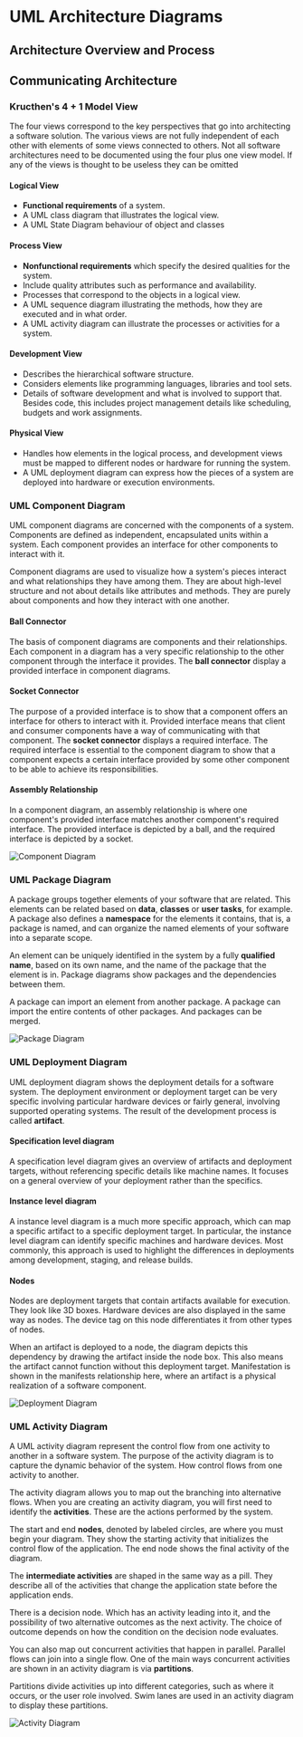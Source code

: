 # UML Architecture Diagrams

## Architecture Overview and Process

## Communicating Architecture

### Kructhen's 4 + 1 Model View

The four views correspond to the key perspectives that go into architecting a software solution. The various views are not fully independent of each other with elements of some views connected to others. Not all software architectures need to be documented using the four plus one view model. If any of the views is thought to be useless they can be omitted

#### Logical View

- **Functional requirements** of a system.
- A UML class diagram that illustrates the logical view.
- A UML State Diagram behaviour of object and classes

#### Process View 
- **Nonfunctional requirements** which specify the desired qualities for the system.
- Include quality attributes such as performance and availability.
- Processes that correspond to the objects in a logical view. 
- A UML sequence diagram illustrating the methods, how they are executed and in what order.
- A UML activity diagram can illustrate the processes or activities for a system.

#### Development View
- Describes the hierarchical software structure. 
- Considers elements like programming languages, libraries and tool sets. 
- Details of software development and what is involved to support that. Besides code, this includes project management details like scheduling, budgets and work assignments.

#### Physical View
- Handles how elements in the logical process, and development views must be mapped to different nodes or hardware for running the system.
- A UML deployment diagram can express how the pieces of a system are deployed into hardware or execution environments.

### UML Component Diagram
UML component diagrams are concerned with the components of a system. Components are defined as independent, encapsulated units within a system. Each component provides an interface for other components to interact with it. 

Component diagrams are used to visualize how a system's pieces interact and what relationships they have among them. They are about high-level structure and not about details like attributes and methods. They are purely about components and how they interact with one another.

#### Ball Connector
The basis of component diagrams are components and their relationships. Each component in a diagram has a very specific relationship to the other component through the interface it provides. The **ball connector** display a provided interface in component diagrams. 

#### Socket Connector
The purpose of a provided interface is to show that a component offers an interface for others to interact with it. Provided interface means that client and consumer components have a way of communicating with that component. The **socket connector** displays a required interface. The required interface is essential to the component diagram to show that a component expects a certain interface provided by some other component to be able to achieve its responsibilities. 

#### Assembly Relationship
In a component diagram, an assembly relationship is where one component's provided interface matches another component's required interface. The provided interface is depicted by a ball, and the required interface is depicted by a socket. 

![Component Diagram](./images/component_diagram.png "Component Diagram")


### UML Package Diagram
A package groups together elements of your software that are related. This elements can be related based on **data**, **classes** or **user tasks**, for example. A package also defines a **namespace** for the elements it contains, that is, a package is named, and can organize the named elements of your software into a separate scope.

An element can be uniquely identified in the system by a fully **qualified name**, based on its own name, and the name of the package that the element is in. Package diagrams show packages and the dependencies between them. 

A package can import an element from another package. A package can import the entire
contents of other packages. And packages can be merged. 

![Package Diagram](./images/package_diagram.png "Package Diagram")

### UML Deployment Diagram
UML deployment diagram shows the deployment details for a software system. The deployment environment or deployment target can be very specific involving particular hardware devices or fairly general, involving supported operating systems. The result of the development process is called **artifact**. 

#### Specification level diagram
A specification level diagram gives an overview of artifacts and deployment targets, without referencing specific details like machine names. It focuses on a general overview of your deployment rather than the specifics.

#### Instance level diagram 
A instance level diagram is a much more specific approach, which can map a specific artifact to a specific deployment target. In particular, the instance level diagram can identify specific machines and hardware devices. Most commonly, this approach is used to highlight the differences in deployments among development, staging, and release builds. 

#### Nodes
Nodes are deployment targets that contain artifacts available for execution. They look like 3D boxes. Hardware devices are also displayed in the same way as nodes. The device tag on this node differentiates it from other types of nodes. 

When an artifact is deployed to a node, the diagram depicts this dependency by drawing the artifact inside the node box. This also means the artifact cannot function without this deployment target. Manifestation is shown in the manifests relationship here, where an artifact is a physical realization of a software component. 

![Deployment Diagram](./images/deployment_diagram.png "Deployment Diagram")

### UML Activity Diagram
A UML activity diagram represent the control flow from one activity to another in a software system. The purpose of the activity diagram is to capture the dynamic behavior of the system. How control flows from one activity to another. 

The activity diagram allows you to map out the branching into alternative flows. When you are creating an activity diagram, you will first need to identify the **activities**. These are the actions performed by the system.

The start and end **nodes**, denoted by labeled circles, are where you must begin your diagram. They show the starting activity that initializes the control flow of the application. The end node shows the final activity of the diagram. 

The **intermediate activities** are shaped in the same way as a pill. They describe all of the activities that change the application state before the application ends. 

There is a decision node. Which has an activity leading into it, and the possibility of two alternative outcomes as the next activity. The choice of outcome depends on how the
condition on the decision node evaluates. 

You can also map out concurrent activities that happen in parallel. Parallel flows can join into a single flow. One of the main ways concurrent activities are shown in an activity diagram is via **partitions**. 

Partitions divide activities up into different categories, such as where it occurs, or the user role involved. Swim lanes are used in an activity diagram to display these partitions. 

![Activity Diagram](./images/activity_diagram.png "Activity Diagram")